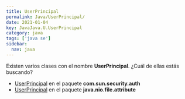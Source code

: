 ```yaml
---
title: UserPrincipal
permalink: Java/UserPrincipal/
date: 2021-01-04
key: JavaJava.U.UserPrincipal
category: java
tags: ['java se']
sidebar: 
  nav: java
---
```


Existen varios clases con el nombre **UserPrincipal**. ¿Cuál de ellas estás buscando?
<ul>
<li><a href="/Java/UserPrincipal-com-sun-security-auth/">UserPrincipal</a> en el paquete <strong>com.sun.security.auth</strong></li>
<li><a href="/Java/UserPrincipal-java-nio-file-attribute/">UserPrincipal</a> en el paquete <strong>java.nio.file.attribute</strong></li>
<ul>
